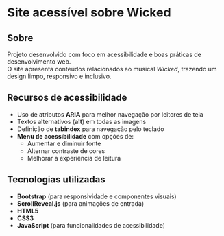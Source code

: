 # Site acessível sobre Wicked

## Sobre
Projeto desenvolvido com foco em acessibilidade e boas práticas de desenvolvimento web.  
O site apresenta conteúdos relacionados ao musical *Wicked*, trazendo um design limpo, responsivo e inclusivo.  

## Recursos de acessibilidade
- Uso de atributos **ARIA** para melhor navegação por leitores de tela
- Textos alternativos (**alt**) em todas as imagens
- Definição de **tabindex** para navegação pelo teclado
- **Menu de acessibilidade** com opções de:
  - Aumentar e diminuir fonte  
  - Alternar contraste de cores  
  - Melhorar a experiência de leitura  

## Tecnologias utilizadas
- **Bootstrap** (para responsividade e componentes visuais)  
- **ScrollReveal.js** (para animações de entrada)  
- **HTML5**  
- **CSS3**  
- **JavaScript** (para funcionalidades de acessibilidade)  
